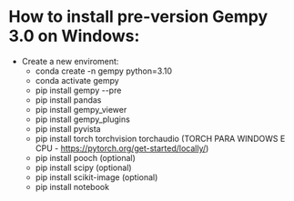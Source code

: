 # How to install pre-version Gempy 3.0 on Windows:
- Create a new enviroment:
    - conda create -n gempy python=3.10
    - conda activate gempy
    - pip install gempy --pre
    - pip install pandas
    - pip install gempy_viewer
    - pip install gempy_plugins
    - pip install pyvista
    - pip install torch torchvision torchaudio (TORCH PARA WINDOWS E CPU - https://pytorch.org/get-started/locally/)
    - pip install pooch (optional)
    - pip install scipy (optional)
    - pip install scikit-image (optional)
    - pip install notebook
